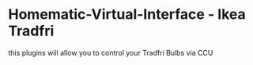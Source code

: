 # Homematic-Virtual-Interface  - Ikea Tradfri

this plugins will allow you to control your Tradfri Bulbs via CCU